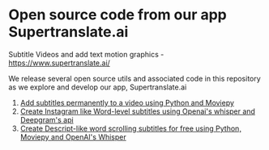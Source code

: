 # Open source code from our app Supertranslate.ai
Subtitle Videos and add text motion graphics - https://www.supertranslate.ai/

We release several open source utils and associated code in this repository as we explore and develop our app, Supertranslate.ai

1. [Add subtitles permanently to a video using Python and Moviepy](https://www.youtube.com/watch?v=Zbze7zs8Kyk)
2. [Create Instagram like Word-level subtitles using Openai's whisper and Deepgram's api](https://www.youtube.com/watch?v=2Dnewe2F7B8)
3. [Create Descript-like word scrolling subtitles for free using Python, Moviepy and OpenAI's Whisper](https://www.youtube.com/watch?v=LWrRJx2wdWc)

